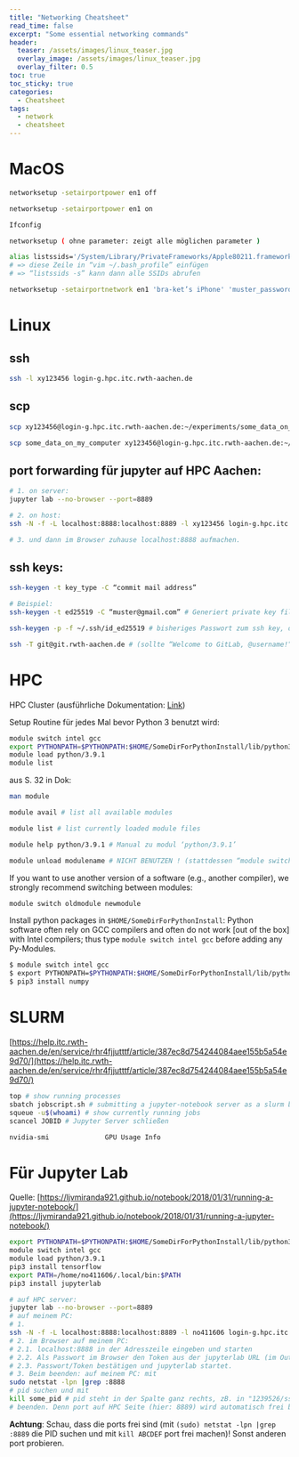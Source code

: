 ```yaml
---
title: "Networking Cheatsheet"
read_time: false
excerpt: "Some essential networking commands"
header:
  teaser: /assets/images/linux_teaser.jpg
  overlay_image: /assets/images/linux_teaser.jpg
  overlay_filter: 0.5 
toc: true
toc_sticky: true
categories:
  - Cheatsheet
tags:
  - network
  - cheatsheet
---
```


# MacOS

```bash
networksetup -setairportpower en1 off

networksetup -setairportpower en1 on

Ifconfig

networksetup ( ohne parameter: zeigt alle möglichen parameter )

alias listssids='/System/Library/PrivateFrameworks/Apple80211.framework/Versions/Current/Resources/airport /usr/local/bin/airport' # (Achtung: ‘ und nicht “ als Anführungszeichen benutzen!)
# => diese Zeile in “vim ~/.bash_profile” einfügen
# => “listssids -s” kann dann alle SSIDs abrufen

networksetup -setairportnetwork en1 'bra-ket’s iPhone' 'muster_password' # (Achtung: das alt-Apostroph in “bra-ket’s” muss über <cmd> + <shift> + < ‘ > eingegeben werden)
```

# Linux

## ssh

```bash
ssh -l xy123456 login-g.hpc.itc.rwth-aachen.de
```

## scp

```bash
scp xy123456@login-g.hpc.itc.rwth-aachen.de:~/experiments/some_data_on_remote_computer .

scp some_data_on_my_computer xy123456@login-g.hpc.itc.rwth-aachen.de:~/experiments/
```

## port forwarding für jupyter auf HPC Aachen:

```bash
# 1. on server: 
jupyter lab --no-browser --port=8889

# 2. on host: 
ssh -N -f -L localhost:8888:localhost:8889 -l xy123456 login-g.hpc.itc.rwth-aachen.de

# 3. und dann im Browser zuhause localhost:8888 aufmachen.
```

## ssh keys:

```bash
ssh-keygen -t key_type -C “commit mail address”

# Beispiel:
ssh-keygen -t ed25519 -C “muster@gmail.com” # Generiert private key file “id_ed25519” und public key file “id_ed25519.pub” in ~/.ssh/ (per default)

ssh-keygen -p -f ~/.ssh/id_ed25519 # bisheriges Passwort zum ssh key, der sich in id_ed25519 befindet, ändern 

ssh -T git@git.rwth-aachen.de # (sollte “Welcome to GitLab, @username!” ausgeben)
```

# HPC

HPC Cluster
(ausführliche Dokumentation: [Link](https://capi.sabio.itc.rwth-aachen.de/documents/0962a984657bb2e901657bc9e2810004/1jifm42ljvvhw/c010e5a1bed64d79aa9dd1fc62838bb0/primer-8.4.0.pdf))

Setup Routine für jedes Mal bevor Python 3 benutzt wird:

```bash
module switch intel gcc
export PYTHONPATH=$PYTHONPATH:$HOME/SomeDirForPythonInstall/lib/python3.9.1/site-packages
module load python/3.9.1
module list
```

aus S. 32 in Dok:

```bash
man module

module avail # list all available modules

module list # list currently loaded module files

module help python/3.9.1 # Manual zu modul ‘python/3.9.1’

module unload modulename # NICHT BENUTZEN ! (stattdessen “module switch” s.u.)
```

If you want to use another version of a software (e.g., another compiler), we strongly recommend switching between modules:

```bash
module switch oldmodule newmodule
```

Install python packages in `$HOME/SomeDirForPythonInstall`:
Python software often rely on GCC compilers and often do not work [out of the box] with Intel compilers; thus type `module switch intel gcc` before adding any Py-Modules.

```bash
$ module switch intel gcc
$ export PYTHONPATH=$PYTHONPATH:$HOME/SomeDirForPythonInstall/lib/python3.9.1/site-packages
$ pip3 install numpy
```

# SLURM

[https://help.itc.rwth-aachen.de/en/service/rhr4fjjutttf/article/387ec8d754244084aee155b5a54e9d70/](https://help.itc.rwth-aachen.de/en/service/rhr4fjjutttf/article/387ec8d754244084aee155b5a54e9d70/)

```bash
top # show running processes
sbatch jobscript.sh # submitting a jupyter-notebook server as a slurm batch job
squeue -u$(whoami) # show currently running jobs
scancel JOBID # Jupyter Server schließen
```

```bash
nvidia-smi				GPU Usage Info
```

# Für Jupyter Lab

Quelle: [https://ljvmiranda921.github.io/notebook/2018/01/31/running-a-jupyter-notebook/](https://ljvmiranda921.github.io/notebook/2018/01/31/running-a-jupyter-notebook/)

```bash
export PYTHONPATH=$PYTHONPATH:$HOME/SomeDirForPythonInstall/lib/python3.9.1/site-packages
module switch intel gcc
module load python/3.9.1
pip3 install tensorflow
export PATH=/home/no411606/.local/bin:$PATH
pip3 install jupyterlab
```

```bash
# auf HPC server: 
jupyter lab --no-browser --port=8889
# auf meinem PC:
# 1. 
ssh -N -f -L localhost:8888:localhost:8889 -l no411606 login-g.hpc.itc.rwth-aachen.de (nur ausführen. Dieser command gibt keinen Output im Terminal !)
# 2. im Browser auf meinem PC:
# 2.1. localhost:8888 in der Adresszeile eingeben und starten
# 2.2. Als Passwort im Browser den Token aus der jupyterlab URL (im Output zum command “jupyter lab --no-browser --port=8889”) im HPC Terminal rauskopieren und einfügen
# 2.3. Passwort/Token bestätigen und jupyterlab startet.
# 3. Beim beenden: auf meinem PC: mit 
sudo netstat -lpn |grep :8888 
# pid suchen und mit 
kill some_pid # pid steht in der Spalte ganz rechts, zB. in "1239526/ssh" ist die pid vor dem slash
# beenden. Denn port auf HPC Seite (hier: 8889) wird automatisch frei beim Beenden von jupyter, aber port auf meinem PC (hier: 8888) nicht!
```
**Achtung**: Schau, dass die ports frei sind (mit `(sudo) netstat -lpn |grep :8889` die PID suchen und mit `kill ABCDEF` port frei machen)! Sonst anderen port probieren.
